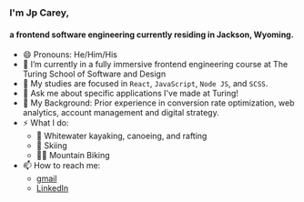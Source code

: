 ### I'm Jp Carey, 
#### a frontend software engineering currently residing in Jackson, Wyoming.

- 😄 Pronouns: He/Him/His
- 🔭 I’m currently in a fully immersive frontend engineering course at The Turing School of Software and Design
- 🌱 My studies are focused in `React`, `JavaScript`, `Node JS`, and `SCSS`.
- 💬 Ask me about specific applications I've made at Turing!
- 🧳 My Background: Prior experience in conversion rate optimization, web analytics, account management and digital strategy.
- ⚡ What I do:
  * 🛶 Whitewater kayaking, canoeing, and rafting
  * 🚠 Skiing
  * 🚵‍♂️ Mountain Biking
- 📫 How to reach me: 
  * [gmail](mailto:jpcarey4@gmail.com?subject=[GitHub])
  * [LinkedIn](https://www.linkedin.com/in/jpcareyiv/)
